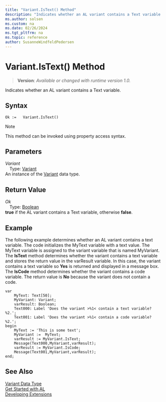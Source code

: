 ```yaml
---
title: "Variant.IsText() Method"
description: "Indicates whether an AL variant contains a Text variable."
ms.author: solsen
ms.custom: na
ms.date: 02/26/2024
ms.tgt_pltfrm: na
ms.topic: reference
author: SusanneWindfeldPedersen
---
```

[//]: # (START>DO_NOT_EDIT)
[//]: # (IMPORTANT:Do not edit any of the content between here and the END>DO_NOT_EDIT.)
[//]: # (Any modifications should be made in the .xml files in the ModernDev repo.)
# Variant.IsText() Method
> **Version**: _Available or changed with runtime version 1.0._

Indicates whether an AL variant contains a Text variable.


## Syntax
```AL
Ok :=   Variant.IsText()
```
> [!NOTE]
> This method can be invoked using property access syntax.
## Parameters
*Variant*  
&emsp;Type: [Variant](variant-data-type.md)  
An instance of the [Variant](variant-data-type.md) data type.  

## Return Value
*Ok*  
&emsp;Type: [Boolean](../boolean/boolean-data-type.md)  
**true** if the AL variant contains a Text variable, otherwise **false**.


[//]: # (IMPORTANT: END>DO_NOT_EDIT)

## Example  
 The following example determines whether an AL variant contains a text variable. The code initializes the MyText variable with a text value. The MyText variable is assigned to the variant variable that is named MyVariant. The **IsText** method determines whether the variant contains a text variable and stores the return value in the varResult variable. In this case, the variant contains a text variable so **Yes** is returned and displayed in a message box. The **IsCode** method determines whether the variant contains a code variable. The return value is **No** because the variant does not contain a code. 

```al
var
    MyText: Text[50];
    MyVariant: Variant;
    varResult: Boolean;
    Text000: Label 'Does the variant >%1< contain a text variable? %2.';
    Text001: Label 'Does the variant >%1< contain a code variable? %2.';
begin
    MyText := 'This is some text';  
    MyVariant :=  MyText;  
    varResult := MyVariant.IsText;  
    Message(Text000,MyVariant,varResult);  
    varResult := MyVariant.IsCode;  
    Message(Text001,MyVariant,varResult);  
end;
```  

## See Also
[Variant Data Type](variant-data-type.md)  
[Get Started with AL](../../devenv-get-started.md)  
[Developing Extensions](../../devenv-dev-overview.md)